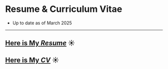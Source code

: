 #  Resume & Curriculum Vitae
- Up to date as of March 2025
---

## [Here is My ***Resume***](https://github.com/angelesmarinbatana/CV-and-Resume/blob/main/Resume/Resume_AngelesMarinBatana.pdf) ☀️

## [Here is My ***CV***](https://github.com/angelesmarinbatana/CV-and-Resume/blob/main/CV/CV_AngelesMarinBatana.pdf) ☀️

